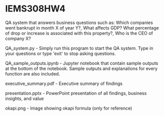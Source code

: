 # IEMS308HW4
QA system that answers business questions such as: Which companies went bankrupt in month X of year Y?, What affects GDP? What percentage of drop or increase is associated with this property?, Who is the CEO of company X?

QA_system.py - Simply run this program to start the QA system. Type in your questions or type 'exit' to stop asking questions.

QA_sample_outputs.ipynb - Jupyter notebook that contain sample outputs at the bottom of the notebook. Sample outputs and explanations for every function are also included.

executive_summary.pdf - Executive summary of findings

presentation.pptx - PowerPoint presentation of all findings, business insights, and value

okapi.png - Image showing okapi formula (only for reference)
